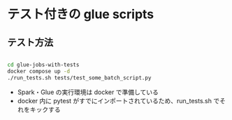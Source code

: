# テスト付きの glue scripts

## テスト方法

```bash

cd glue-jobs-with-tests
docker compose up -d
./run_tests.sh tests/test_some_batch_script.py
```

- Spark・Glue の実行環境は docker で準備している
- docker 内に pytest がすでにインポートされているため、run_tests.sh でそれをキックする

